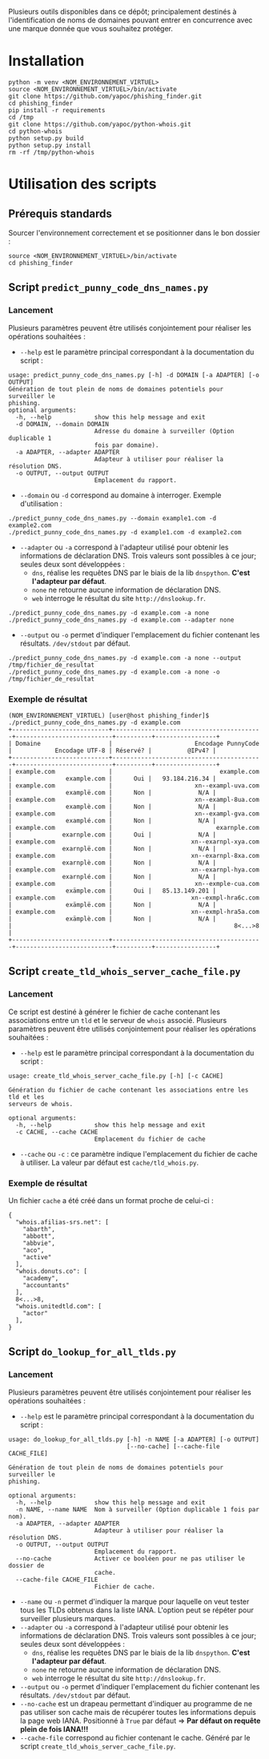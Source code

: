 Plusieurs outils disponibles dans ce dépôt; principalement destinés à l'identification de noms de domaines pouvant entrer en concurrence avec une marque donnée que vous souhaitez protéger.

# Installation
```
python -m venv <NOM_ENVIRONNEMENT_VIRTUEL>
source <NOM_ENVIRONNEMENT_VIRTUEL>/bin/activate
git clone https://github.com/yapoc/phishing_finder.git
cd phishing_finder
pip install -r requirements
cd /tmp
git clone https://github.com/yapoc/python-whois.git
cd python-whois
python setup.py build
python setup.py install
rm -rf /tmp/python-whois
```

# Utilisation des scripts

## Prérequis standards
Sourcer l'environnement correctement et se positionner dans le bon dossier : 
```
source <NOM_ENVIRONNEMENT_VIRTUEL>/bin/activate
cd phishing_finder
```

## Script `predict_punny_code_dns_names.py`
### Lancement
Plusieurs paramètres peuvent être utilisés conjointement pour réaliser les opérations souhaitées : 
  * `--help` est le paramètre principal correspondant à la documentation du script : 
```
usage: predict_punny_code_dns_names.py [-h] -d DOMAIN [-a ADAPTER] [-o OUTPUT]
Génération de tout plein de noms de domaines potentiels pour surveiller le
phishing.
optional arguments:
  -h, --help            show this help message and exit
  -d DOMAIN, --domain DOMAIN
                        Adresse du domaine à surveiller (Option duplicable 1
                        fois par domaine).
  -a ADAPTER, --adapter ADAPTER
                        Adapteur à utiliser pour réaliser la résolution DNS.
  -o OUTPUT, --output OUTPUT
                        Emplacement du rapport.
```

  * `--domain` ou `-d` correspond au domaine à interroger. Exemple d'utilisation : 
```
./predict_punny_code_dns_names.py --domain example1.com -d example2.com
./predict_punny_code_dns_names.py -d example1.com -d example2.com
```

  * `--adapter` ou `-a` correspond à l'adapteur utilisé pour obtenir les informations de déclaration DNS. Trois valeurs sont possibles à ce jour; seules deux sont développées : 
    * `dns`, réalise les requêtes DNS par le biais de la lib `dnspython`. **C'est l'adapteur par défaut**.
    * `none` ne retourne aucune information de déclaration DNS.
    * `web` interroge le résultat du site `http://dnslookup.fr`.
```
./predict_punny_code_dns_names.py -d example.com -a none
./predict_punny_code_dns_names.py -d example.com --adapter none
```

  * `--output` ou `-o` permet d'indiquer l'emplacement du fichier contenant les résultats. `/dev/stdout` par défaut.
```
./predict_punny_code_dns_names.py -d example.com -a none --output /tmp/fichier_de_resultat
./predict_punny_code_dns_names.py -d example.com -a none -o /tmp/fichier_de_resultat
```

### Exemple de résultat
```
(NOM_ENVIRONNEMENT_VIRTUEL) [user@host phishing_finder]$ ./predict_punny_code_dns_names.py -d example.com
+---------------------------+------------------------------------------+---------------------------+----------+-----------------+
| Domaine                   |                       Encodage PunnyCode |            Encodage UTF-8 | Réservé? |          @IPv4? |
+---------------------------+------------------------------------------+---------------------------+----------+-----------------+
| example.com               |                              example.com |               example.com |      Oui |   93.184.216.34 |
| example.com               |                       xn--exampl-uva.com |               examplë.com |      Non |             N/A |
| example.com               |                       xn--exampl-8ua.com |               examplè.com |      Non |             N/A |
| example.com               |                       xn--exampl-gva.com |               examplé.com |      Non |             N/A |
| example.com               |                             exarnple.com |              exarnple.com |      Oui |             N/A |
| example.com               |                      xn--exarnpl-xya.com |              exarnplë.com |      Non |             N/A |
| example.com               |                      xn--exarnpl-8xa.com |              exarnplè.com |      Non |             N/A |
| example.com               |                      xn--exarnpl-hya.com |              exarnplé.com |      Non |             N/A |
| example.com               |                       xn--exmple-cua.com |               exämple.com |      Oui |   85.13.149.201 |
| example.com               |                      xn--exmpl-hra6c.com |               exämplë.com |      Non |             N/A |
| example.com               |                      xn--exmpl-hra5a.com |               exämplè.com |      Non |             N/A |
|                                                              8<...>8                                                          |
+---------------------------+------------------------------------------+---------------------------+----------+-----------------+
```

## Script `create_tld_whois_server_cache_file.py`
### Lancement
Ce script est destiné à générer le fichier de cache contenant les associations entre un `tld` et le serveur de `whois` associé. Plusieurs paramètres peuvent être utilisés conjointement pour réaliser les opérations souhaitées : 
  * `--help` est le paramètre principal correspondant à la documentation du script : 
```
usage: create_tld_whois_server_cache_file.py [-h] [-c CACHE]

Génération du fichier de cache contenant les associations entre les tld et les
serveurs de whois.

optional arguments:
  -h, --help            show this help message and exit
  -c CACHE, --cache CACHE
                        Emplacement du fichier de cache
```
  * `--cache` ou `-c` : ce paramètre indique l'emplacement du fichier de cache à utiliser. La valeur par défaut est `cache/tld_whois.py`.

### Exemple de résultat
Un fichier `cache` a été créé dans un format proche de celui-ci : 
```
{
  "whois.afilias-srs.net": [
    "abarth", 
    "abbott", 
    "abbvie", 
    "aco", 
    "active"
  ], 
  "whois.donuts.co": [
    "academy", 
    "accountants"
  ], 
  8<...>8,
  "whois.unitedtld.com": [
    "actor"
  ], 
}
```

## Script `do_lookup_for_all_tlds.py`
### Lancement
Plusieurs paramètres peuvent être utilisés conjointement pour réaliser les opérations souhaitées : 
  * `--help` est le paramètre principal correspondant à la documentation du script : 
```
usage: do_lookup_for_all_tlds.py [-h] -n NAME [-a ADAPTER] [-o OUTPUT]
                                 [--no-cache] [--cache-file CACHE_FILE]

Génération de tout plein de noms de domaines potentiels pour surveiller le
phishing.

optional arguments:
  -h, --help            show this help message and exit
  -n NAME, --name NAME  Nom à surveiller (Option duplicable 1 fois par nom).
  -a ADAPTER, --adapter ADAPTER
                        Adapteur à utiliser pour réaliser la résolution DNS.
  -o OUTPUT, --output OUTPUT
                        Emplacement du rapport.
  --no-cache            Activer ce booléen pour ne pas utiliser le dossier de
                        cache.
  --cache-file CACHE_FILE
                        Fichier de cache.
```
  * `--name` ou `-n` permet d'indiquer la marque pour laquelle on veut tester tous les TLDs obtenus dans la liste IANA. L'option peut se répéter pour surveiller plusieurs marques.
  * `--adapter` ou `-a` correspond à l'adapteur utilisé pour obtenir les informations de déclaration DNS. Trois valeurs sont possibles à ce jour; seules deux sont développées : 
    * `dns`, réalise les requêtes DNS par le biais de la lib `dnspython`. **C'est l'adapteur par défaut**.
    * `none` ne retourne aucune information de déclaration DNS.
    * `web` interroge le résultat du site `http://dnslookup.fr`.
  * `--output` ou `-o` permet d'indiquer l'emplacement du fichier contenant les résultats. `/dev/stdout` par défaut.
  * `--no-cache` est un drapeau permettant d'indiquer au programme de ne pas utiliser son cache mais de récupérer toutes les informations depuis la page web IANA. Positionné à `True` par défaut => **Par défaut on requête plein de fois IANA!!!**
  * `--cache-file` correspond au fichier contenant le cache. Généré par le script `create_tld_whois_server_cache_file.py`.


